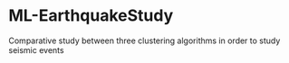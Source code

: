 # ML-EarthquakeStudy
Comparative study between three clustering algorithms in order to study seismic events
